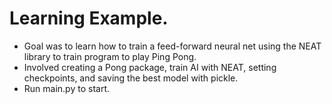 # Learning Example.
- Goal was to learn how to train a feed-forward neural net using the NEAT library to train program to play Ping Pong.
- Involved creating a Pong package, train AI with NEAT, setting checkpoints, and saving the best model with pickle.
- Run main.py to start.
